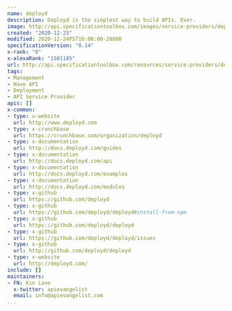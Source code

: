 ```yaml
---
name: deployd
description: Deployd is the simplest way to build APIs. Ever.
image: http://api.specificationtoolbox.com/images/service-providers/deployd.jpg
created: "2020-12-23"
modified: 2020-12-24PST10:00:00-28800
specificationVersion: "0.14"
x-rank: "8"
x-alexaRank: "1501185"
url: http://api.specificationtoolbox.com/resources/service-providers/deployd/
tags:
- Management
- Have API
- Deployment
- API Service Provider
apis: []
x-common:
- type: x-website
  url: http://www.deployd.com
- type: x-crunchbase
  url: https://crunchbase.com/organization/deployd
- type: x-documentation
  url: http://docs.deployd.com/guides
- type: x-documentation
  url: http://docs.deployd.com/api
- type: x-documentation
  url: http://docs.deployd.com/examples
- type: x-documentation
  url: http://docs.deployd.com/modules
- type: x-github
  url: https://github.com/deployd
- type: x-github
  url: https://github.com/deployd/deployd#install-from-npm
- type: x-github
  url: https://github.com/deployd/deployd
- type: x-github
  url: https://github.com/deployd/deployd/issues
- type: x-github
  url: http://github.com/deployd/deployd
- type: x-website
  url: http://deployd.com/
include: []
maintainers:
- FN: Kin Lane
  x-twitter: apievangelist
  email: info@apievangelist.com
...
```

